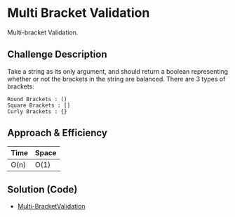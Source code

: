 # Multi Bracket Validation
Multi-bracket Validation.

## Challenge Description
Take a string as its only argument, and should return a boolean representing whether or not the brackets in the string are balanced. There are 3 types of brackets:
```
Round Brackets : ()
Square Brackets : []
Curly Brackets : {}
```

## Approach & Efficiency
Time | Space
--- | ---
O(n) | O(1)

## Solution (Code)
<!-- Link to code -->
* [Multi-BracketValidation](../src/main/java/stacks_and_queues/MultiBracketValidation.java)